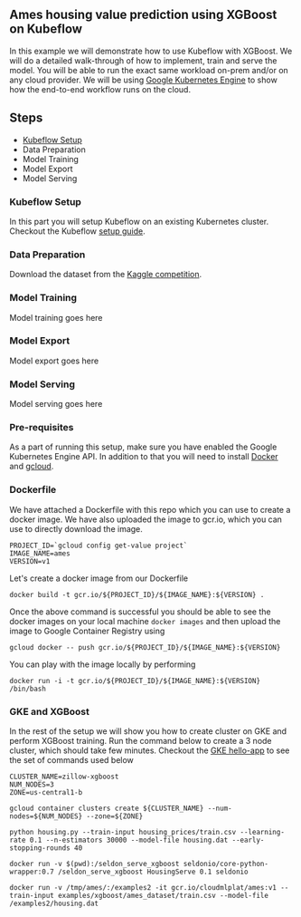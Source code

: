 ## Ames housing value prediction using XGBoost on Kubeflow

In this example we will demonstrate how to use Kubeflow with XGBoost. We will do a detailed
walk-through of how to implement, train and serve the model. You will be able to run the exact same workload on-prem and/or on any cloud provider. We will be using [Google Kubernetes Engine](https://cloud.google.com/kubernetes-engine/) to show how the end-to-end workflow runs on the cloud. 

## Steps
 * [Kubeflow Setup](#kubeflow-setup)
 * Data Preparation
 * Model Training
 * Model Export
 * Model Serving

### Kubeflow Setup
In this part you will setup Kubeflow on an existing Kubernetes cluster. Checkout the Kubeflow [setup guide](https://github.com/kubeflow/kubeflow#setup). 

### Data Preparation
Download the dataset from the [Kaggle competition](https://www.kaggle.com/c/house-prices-advanced-regression-techniques/data). 

### Model Training
Model training goes here

### Model Export
Model export goes here

### Model Serving
Model serving goes here

### Pre-requisites

As a part of running this setup, make sure you have enabled the Google
Kubernetes Engine API. In addition to that you will need to install
[Docker](https://docs.docker.com/install/) and [gcloud](https://cloud.google.com/sdk/downloads).

### Dockerfile
We have attached a Dockerfile with this repo which you can use to create a
docker image. We have also uploaded the image to gcr.io, which you can use to
directly download the image.

```
PROJECT_ID=`gcloud config get-value project`
IMAGE_NAME=ames
VERSION=v1
```

Let's create a docker image from our Dockerfile

```
docker build -t gcr.io/${PROJECT_ID}/${IMAGE_NAME}:${VERSION} .
```

Once the above command is successful you should be able to see the docker
images on your local machine `docker images` and then upload the image to
Google Container Registry using

```
gcloud docker -- push gcr.io/${PROJECT_ID}/${IMAGE_NAME}:${VERSION}
```

You can play with the image locally by performing

```
docker run -i -t gcr.io/${PROJECT_ID}/${IMAGE_NAME}:${VERSION} /bin/bash
```

### GKE and XGBoost
In the rest of the setup we will show you how to create cluster on GKE and
perform XGBoost training. Run the command below to create a 3 node cluster,
which should take few minutes. Checkout the [GKE
hello-app](https://cloud.google.com/kubernetes-engine/docs/tutorials/hello-app)
to see the set of commands used below

```
CLUSTER_NAME=zillow-xgboost
NUM_NODES=3
ZONE=us-central1-b

gcloud container clusters create ${CLUSTER_NAME} --num-nodes=${NUM_NODES} --zone=${ZONE}
```

```
python housing.py --train-input housing_prices/train.csv --learning-rate 0.1 --n-estimators 30000 --model-file housing.dat --early-stopping-rounds 40
```

```
docker run -v $(pwd):/seldon_serve_xgboost seldonio/core-python-wrapper:0.7 /seldon_serve_xgboost HousingServe 0.1 seldonio
```

```
docker run -v /tmp/ames/:/examples2 -it gcr.io/cloudmlplat/ames:v1 --train-input examples/xgboost/ames_dataset/train.csv --model-file /examples2/housing.dat
```

